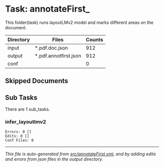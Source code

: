 # Task: annotateFirst_

This folder(task) runs layoutLMv2 model and marks different areas on the document.

| Directory    | Files                          | Counts |
|--------------|--------------------------------|--------|
| input        | *.pdf.doc.json                 |    912 |
| output       | *.pdf.annotfirst.json          |    912 |
| conf         |                                |      0 |

## Skipped Documents

## Sub Tasks
There are 1 sub_tasks.

### infer_layoutlmv2
    Errors: 0 []
    Edits: 0 []
    Conf Files: 0


---
*This file is auto-generated from [src/annotateFirst.yml](src/annotateFirst.yml), and by adding edits and errors from json files in the output directory.*
